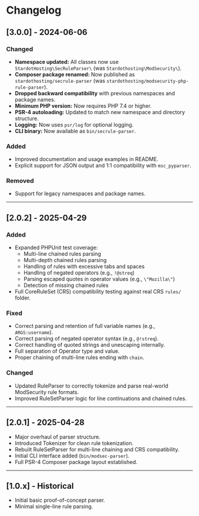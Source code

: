 # Changelog

## [3.0.0] - 2024-06-06

### Changed
- **Namespace updated:** All classes now use `StardotHosting\SecRuleParser\` (was `Stardothosting\ModSecurity\`).
- **Composer package renamed:** Now published as `stardothosting/secrule-parser` (was `stardothosting/modsecurity-php-rule-parser`).
- **Dropped backward compatibility** with previous namespaces and package names.
- **Minimum PHP version:** Now requires PHP 7.4 or higher.
- **PSR-4 autoloading:** Updated to match new namespace and directory structure.
- **Logging:** Now uses `psr/log` for optional logging.
- **CLI binary:** Now available as `bin/secrule-parser`.

### Added
- Improved documentation and usage examples in README.
- Explicit support for JSON output and 1:1 compatibility with `msc_pyparser`.

### Removed
- Support for legacy namespaces and package names.

---

## [2.0.2] - 2025-04-29

### Added
- Expanded PHPUnit test coverage:
  - Multi-line chained rules parsing
  - Multi-depth chained rules parsing
  - Handling of rules with excessive tabs and spaces
  - Handling of negated operators (e.g., `!@streq`)
  - Parsing escaped quotes in operator values (e.g., `\"Mozilla\"`)
  - Detection of missing chained rules
- Full CoreRuleSet (CRS) compatibility testing against real CRS `rules/` folder.

### Fixed
- Correct parsing and retention of full variable names (e.g., `ARGS:username`).
- Correct parsing of negated operator syntax (e.g., `@!streq`).
- Correct handling of quoted strings and unescaping internally.
- Full separation of Operator type and value.
- Proper chaining of multi-line rules ending with `chain`.

### Changed
- Updated RuleParser to correctly tokenize and parse real-world ModSecurity rule formats.
- Improved RuleSetParser logic for line continuations and chained rules.

---

## [2.0.1] - 2025-04-28

- Major overhaul of parser structure.
- Introduced Tokenizer for clean rule tokenization.
- Rebuilt RuleSetParser for multi-line chaining and CRS compatibility.
- Initial CLI interface added (`bin/modsec-parser`).
- Full PSR-4 Composer package layout established.

---

## [1.0.x] - Historical

- Initial basic proof-of-concept parser.
- Minimal single-line rule parsing.
